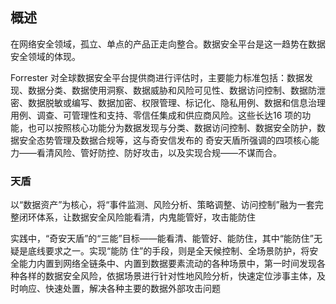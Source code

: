 ## 概述

在网络安全领域，孤立、单点的产品正走向整合。数据安全平台是这一趋势在数据安全领域的体现。

Forrester 对全球数据安全平台提供商进行评估时，主要能力标准包括：数据发现、数据分类、数据使用洞察、数据威胁和风险可见性、数据访问控制、数据防泄密、数据脱敏或编写、数据加密、权限管理、标记化、隐私用例、数据和信息治理用例、调查、可管理性和支持、零信任集成和供应商风险。这些长达16 项的功能，也可以按照核心功能分为数据发现与分类、数据访问控制、数据安全防护，数据安全态势管理及数据合规等，这与奇安信发布的
奇安天盾所强调的四项核心能力——看清风险、管好防控、防好攻击，以及实现合规——不谋而合。


### 天盾
以“数据资产”为核心，将“事件监测、风险分析、策略调整、访问控制”融为一套完整闭环体系，让数据安全风险能看清，内鬼能管好，攻击能防住

实践中，“奇安天盾”的“三能”目标——能看清、能管好、能防住，其中“能防住”无疑是底线要求之一。实现“能防
住”的手段，则是全天候控制、全场景防护，将安全能力内置到网络全链条中、内置到数据要素流动的各种场景中，第一时间发现各种各样的数据安全风险，依据场景进行针对性地风险分析，快速定位涉事主体，及时响应、快速处置，解决各种主要的数据外部攻击问题

